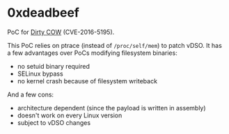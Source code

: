 # 0xdeadbeef

PoC for [Dirty COW](http://dirtycow.ninja/) (CVE-2016-5195).

This PoC relies on ptrace (instead of `/proc/self/mem`) to patch vDSO. It has a
few advantages over PoCs modifying filesystem binaries:

- no setuid binary required
- SELinux bypass
- no kernel crash because of filesystem writeback

And a few cons:

- architecture dependent (since the payload is written in assembly)
- doesn't work on every Linux version
- subject to vDSO changes



